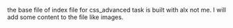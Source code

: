 the base file of index file for css_advanced task is built with alx not me.
I will add some content to the file like images.
